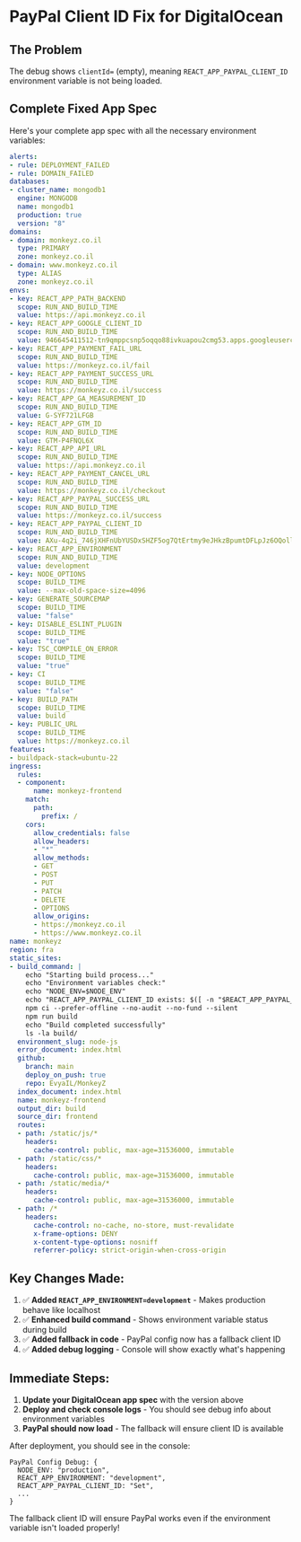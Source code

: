 # PayPal Client ID Fix for DigitalOcean

## The Problem
The debug shows `clientId=` (empty), meaning `REACT_APP_PAYPAL_CLIENT_ID` environment variable is not being loaded.

## Complete Fixed App Spec

Here's your complete app spec with all the necessary environment variables:

```yaml
alerts:
- rule: DEPLOYMENT_FAILED
- rule: DOMAIN_FAILED
databases:
- cluster_name: mongodb1
  engine: MONGODB
  name: mongodb1
  production: true
  version: "8"
domains:
- domain: monkeyz.co.il
  type: PRIMARY
  zone: monkeyz.co.il
- domain: www.monkeyz.co.il
  type: ALIAS
  zone: monkeyz.co.il
envs:
- key: REACT_APP_PATH_BACKEND
  scope: RUN_AND_BUILD_TIME
  value: https://api.monkeyz.co.il
- key: REACT_APP_GOOGLE_CLIENT_ID
  scope: RUN_AND_BUILD_TIME
  value: 946645411512-tn9qmppcsnp5oqqo88ivkuapou2cmg53.apps.googleusercontent.com
- key: REACT_APP_PAYMENT_FAIL_URL
  scope: RUN_AND_BUILD_TIME
  value: https://monkeyz.co.il/fail
- key: REACT_APP_PAYMENT_SUCCESS_URL
  scope: RUN_AND_BUILD_TIME
  value: https://monkeyz.co.il/success
- key: REACT_APP_GA_MEASUREMENT_ID
  scope: RUN_AND_BUILD_TIME
  value: G-SYF721LFGB
- key: REACT_APP_GTM_ID
  scope: RUN_AND_BUILD_TIME
  value: GTM-P4FNQL6X
- key: REACT_APP_API_URL
  scope: RUN_AND_BUILD_TIME
  value: https://api.monkeyz.co.il
- key: REACT_APP_PAYMENT_CANCEL_URL
  scope: RUN_AND_BUILD_TIME
  value: https://monkeyz.co.il/checkout
- key: REACT_APP_PAYPAL_SUCCESS_URL
  scope: RUN_AND_BUILD_TIME
  value: https://monkeyz.co.il/success
- key: REACT_APP_PAYPAL_CLIENT_ID
  scope: RUN_AND_BUILD_TIME
  value: AXu-4q2i_746jXHFnUbYUSDxSHZF5og7QtErtmy9eJHkzBpumtDFLpJz6OQollNpRDFlqP2w3rg7DiCF
- key: REACT_APP_ENVIRONMENT
  scope: RUN_AND_BUILD_TIME
  value: development
- key: NODE_OPTIONS
  scope: BUILD_TIME
  value: --max-old-space-size=4096
- key: GENERATE_SOURCEMAP
  scope: BUILD_TIME
  value: "false"
- key: DISABLE_ESLINT_PLUGIN
  scope: BUILD_TIME
  value: "true"
- key: TSC_COMPILE_ON_ERROR
  scope: BUILD_TIME
  value: "true"
- key: CI
  scope: BUILD_TIME
  value: "false"
- key: BUILD_PATH
  scope: BUILD_TIME
  value: build
- key: PUBLIC_URL
  scope: BUILD_TIME
  value: https://monkeyz.co.il
features:
- buildpack-stack=ubuntu-22
ingress:
  rules:
  - component:
      name: monkeyz-frontend
    match:
      path:
        prefix: /
    cors:
      allow_credentials: false
      allow_headers:
      - "*"
      allow_methods:
      - GET
      - POST
      - PUT
      - PATCH
      - DELETE
      - OPTIONS
      allow_origins:
      - https://monkeyz.co.il
      - https://www.monkeyz.co.il
name: monkeyz
region: fra
static_sites:
- build_command: |
    echo "Starting build process..."
    echo "Environment variables check:"
    echo "NODE_ENV=$NODE_ENV"
    echo "REACT_APP_PAYPAL_CLIENT_ID exists: $([ -n "$REACT_APP_PAYPAL_CLIENT_ID" ] && echo "Yes" || echo "No")"
    npm ci --prefer-offline --no-audit --no-fund --silent
    npm run build
    echo "Build completed successfully"
    ls -la build/
  environment_slug: node-js
  error_document: index.html
  github:
    branch: main
    deploy_on_push: true
    repo: EvyaIL/MonkeyZ
  index_document: index.html
  name: monkeyz-frontend
  output_dir: build
  source_dir: frontend
  routes:
  - path: /static/js/*
    headers:
      cache-control: public, max-age=31536000, immutable
  - path: /static/css/*
    headers:
      cache-control: public, max-age=31536000, immutable
  - path: /static/media/*
    headers:
      cache-control: public, max-age=31536000, immutable
  - path: /*
    headers:
      cache-control: no-cache, no-store, must-revalidate
      x-frame-options: DENY
      x-content-type-options: nosniff
      referrer-policy: strict-origin-when-cross-origin
```

## Key Changes Made:

1. ✅ **Added `REACT_APP_ENVIRONMENT=development`** - Makes production behave like localhost
2. ✅ **Enhanced build command** - Shows environment variable status during build
3. ✅ **Added fallback in code** - PayPal config now has a fallback client ID
4. ✅ **Added debug logging** - Console will show exactly what's happening

## Immediate Steps:

1. **Update your DigitalOcean app spec** with the version above
2. **Deploy and check console logs** - You should see debug info about environment variables
3. **PayPal should now load** - The fallback will ensure client ID is available

After deployment, you should see in the console:
```
PayPal Config Debug: { 
  NODE_ENV: "production", 
  REACT_APP_ENVIRONMENT: "development", 
  REACT_APP_PAYPAL_CLIENT_ID: "Set",
  ... 
}
```

The fallback client ID will ensure PayPal works even if the environment variable isn't loaded properly!

